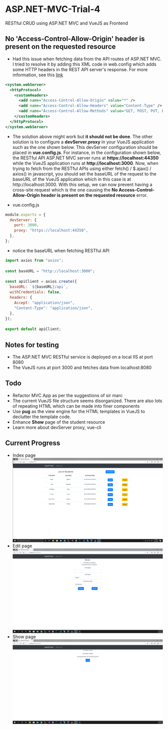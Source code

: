 # ASP.NET-MVC-Trial-4

RESTful CRUD using ASP.NET MVC and VueJS as Frontend

## No 'Access-Control-Allow-Origin' header is present on the requested resource

- Had this issue when fetching data from the API routes of ASP.NET MVC. I tried to resolve it by adding this XML code in web.config which adds some HTTP headers in the REST API server's response. For more information, see this [link](https://stackoverflow.com/questions/27504256/mvc-web-api-no-access-control-allow-origin-header-is-present-on-the-requested)

```XML
<system.webServer>
  <httpProtocol>
    <customHeaders>
      <add name="Access-Control-Allow-Origin" value="*" />
      <add name="Access-Control-Allow-Headers" value="Content-Type" />
      <add name="Access-Control-Allow-Methods" value="GET, POST, PUT, DELETE, OPTIONS" />
    </customHeaders>
  </httpProtocol>
</system.webServer>
```

- The solution above might work but **it should not be done**. The other solution is to configure a **devServer.proxy** in your VueJS application such as the one shown below. This devServer configuration should be placed in **vue.config.js**. For instance, in the configuration shown below, the RESTful API ASP.NET MVC server runs at **https://localhost:44350** while the VueJS application runs at **http://localhost:3000**. Now, when trying to fetch from the RESTful APIs using either fetch() / \$.ajax() / axios() in javascript, you should set the baseURL of the request to the baseURL of the VueJS application which in this case is at http://localhost:3000. With this setup, we can now prevent having a cross-site request which is the one causing the **No Access-Control-Allow-Origin header is present on the requested resource** error.

- vue.config.js

```javascript
module.exports = {
  devServer: {
    port: 3000,
    proxy: "https://localhost:44350",
  },
};
```

- notice the baseURL when fetching RESTful API

```javascript
import axios from "axios";

const baseURL = "http://localhost:3000";

const apiClient = axios.create({
  baseURL: `${baseURL}/api`,
  withCredentials: false,
  headers: {
    Accept: "application/json",
    "Content-Type": "application/json",
  },
});

export default apiClient;
```

## Notes for testing

- The ASP.NET MVC RESTful service is deployed on a local IIS at port 8080
- The VueJS runs at port 3000 and fetches data from localhost:8080

## Todo

- Refactor MVC App as per the suggestions of sir marc
- The current VueJS file structure seems disorganized. There are also lots of repeating HTML which can be made into finer components
- Use **pug** as the view engine for the HTML templates in VueJS to declutter the template code.
- Enhance **Show** page of the student resource
- Learn more about devServer proxy, vue-cli

## Current Progress

- Index page
  ![index_page](./images/index_page.png "index page")
- Edit page
  ![edit_page](./images/edit_page.png "edit page")
- Show page
  ![show_page](./images/show_page.png "show page")
